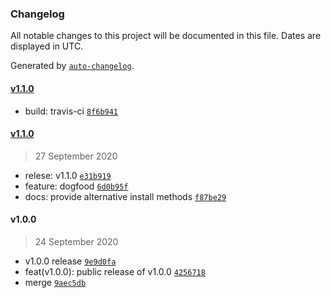 ### Changelog

All notable changes to this project will be documented in this file. Dates are displayed in UTC.

Generated by [`auto-changelog`](https://github.com/CookPete/auto-changelog).

#### [v1.1.0](https://github.com/freight-trust/eslint-conformance/compare/v1.1.0...v1.1.0)

- build: travis-ci [`8f6b941`](https://github.com/freight-trust/eslint-conformance/commit/8f6b941f8c28a60a89cf5109955b6f512c09fb11)

#### [v1.1.0](https://github.com/freight-trust/eslint-conformance/compare/v1.0.0...v1.1.0)

> 27 September 2020

- relese: v1.1.0 [`e31b919`](https://github.com/freight-trust/eslint-conformance/commit/e31b91905f22d206eec6becdb8024d0813f0e8a9)
- feature: dogfood [`6d0b95f`](https://github.com/freight-trust/eslint-conformance/commit/6d0b95f31223213c8d94c4fb3b078f0eb579d3fe)
- docs: provide alternative install methods [`f87be29`](https://github.com/freight-trust/eslint-conformance/commit/f87be29cfc4b649138ce355eedde265d2b333c9d)

#### v1.0.0

> 24 September 2020

- v1.0.0 release [`9e9d0fa`](https://github.com/freight-trust/eslint-conformance/commit/9e9d0fafe6facffc50d8f0bf319143e95269e665)
- feat(v1.0.0): public release of v1.0.0 [`4256718`](https://github.com/freight-trust/eslint-conformance/commit/4256718201ecda02624d3f188ff208bef5f21747)
- merge [`9aec5db`](https://github.com/freight-trust/eslint-conformance/commit/9aec5db2b534c33cd9e64776001d4dca61f8742d)
